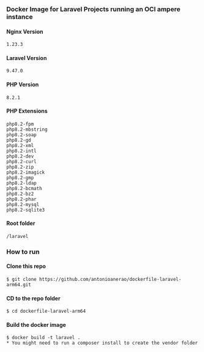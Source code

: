 ### Docker Image for Laravel Projects running an OCI ampere instance

#### Nginx Version
    1.23.3

#### Laravel Version
    9.47.0

#### PHP Version
    8.2.1

#### PHP Extensions
    php8.2-fpm
    php8.2-mbstring
    php8.2-soap
    php8.2-gd
    php8.2-xml
    php8.2-intl
    php8.2-dev
    php8.2-curl
    php8.2-zip
    php8.2-imagick
    php8.2-gmp
    php8.2-ldap
    php8.2-bcmath
    php8.2-bz2
    php8.2-phar
    php8.2-mysql
    php8.2-sqlite3

#### Root folder
    /laravel

### How to run

#### Clone this repo
    $ git clone https://github.com/antonioanerao/dockerfile-laravel-arm64.git

#### CD to the repo folder
    $ cd dockerfile-laravel-arm64

#### Build the docker image
    $ docker build -t laravel .
    * You might need to run a composer install to create the vendor folder

